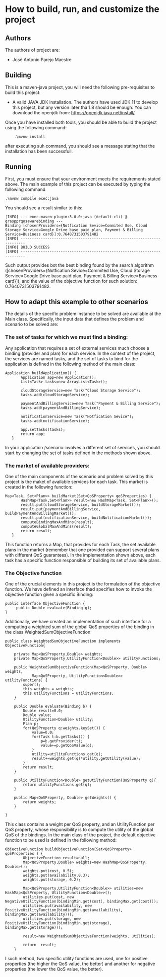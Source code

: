 # How to build, run, and customize the project
## Authors

The authors of project are:
 * José Antonio Parejo Maestre

## Building

This is a maven-java project, you will need the following pre-requisites to build this project:
  * A valid JAVA JDK installation. The authors have used JDK 11 to develop this project, but any version later tha 1.8 should be enough. You can download the openjdk from: https://openjdk.java.net/install/ 

Once you have installed both tools, you should be able to build the project using the following command: 
```
	.\mvnw install
```

after executing suh command, you should see a message stating that the installation has been successfull.

## Running

First, you must ensure that your environment meets the requirements stated above. The main example of this project can be executed by typing the following command:
```
.\mvnw compile exec:java
```
You should see a result similar to this:
```
[INFO] --- exec-maven-plugin:3.0.0:java (default-cli) @ graspprqosawarebinding ---
Binding [chosenProviders={Notfication Sevice=Commited Use, Cloud Storage Service=Google Drive base paid plan, Payment & Billing Service=Business card}]:0.7640731503791482
[INFO] ------------------------------------------------------------------------
[INFO] BUILD SUCCESS
[INFO] ------------------------------------------------------------------------
```
Such output provides bot the best binding found by the search algorithm ([chosenProviders={Notfication Sevice=Commited Use, Cloud Storage Service=Google Drive base paid plan, Payment & Billing Service=Business card}]), and the value of the objective function for such solution: 0.7640731503791482.

## How to adapt this example to other scenarios

The details of the specific problem instance to be solved are available at the Main class. Specifically, the input data that defines the problem and scenario to be solved are:

 ### The set of tasks for which we must find a binding:
 
 Any application that requires a set of external services much choose a binding (provider and plan) for each service. In the context of the project, the services are named tasks, and the set of tasks to bind for the application is defined in the following method of the main class:
 
 ```
 Application buildApplication() {
		Application app=new Application();
		List<Task> tasks=new ArrayList<Task>();
		
		cloudStorageService=new Task("Cloud Storage Service");
		tasks.add(cloudStorageService);
		
		paymentAndBillingService=new Task("Payment & Billing Service");
		tasks.add(paymentAndBillingService);
		
		notificationService=new Task("Notfication Sevice");
		tasks.add(notificationService);
		
		app.setTasks(tasks);
		return app;
	}
 ```
 
 In your application /scenario involves a different set of services, you should start by changing the set of tasks defined in the methods shown above.
 
 ### The market of available providers:
 
 One of the main components of the scenario and problem solved by this project is the maket of available services for each task. This market is created in the following function:
 ```
 Map<Task, Set<Plan>> buildMarket(Set<QoSProperty> qoSProperties) {
		HashMap<Task,Set<Plan>> result=new HashMap<Task, Set<Plan>>();
		result.put(cloudStorageService, buildStorageMarket());
		result.put(paymentAndBillingService, buildPaymentAndBillingMarket());
		result.put(notificationService, buildNotificationMarket());
		computeBindingMaxAndMins(result);
		computeGlobalMaxAndMins(result);
		return result;
	}
 ```

This function returns a Map, that provides for each Task, the set available plans in the market (remember that one provided can support several plans with different QoS guarantees). In the implementation shown above, each task has a specific function responsible of building its set of available plans.

 ### The Objective function
 
 One of the crucial elements in this project is the formulation of the objective function. We have defined an interface thad specifies how to invoke the objective function given a specific Binding:
``` 
public interface ObjectiveFunction {
	 public Double evaluate(Binding g);
}
```
Additionally, we have created an implementation of such interface for a computing a weighted sum of the global QoS properties of the binding in the class WeightedSumObjectiveFunction:

```
public class WeightedSumObjectiveFunction implements ObjectiveFunction{

	private Map<QoSProperty,Double> weights;
	private Map<QoSProperty,UtilityFunction<Double>> utilityFunctions;
	
	public WeightedSumObjectiveFunction(Map<QoSProperty, Double> weights,
			Map<QoSProperty, UtilityFunction<Double>> utilityFunctions) {
		super();
		this.weights = weights;
		this.utilityFunctions = utilityFunctions;
	}

	public Double evaluate(Binding b) {
		Double result=0.0;
		Double value;
		UtilityFunction<Double> utility;
		Plan p;
		for(QoSProperty q:weights.keySet()) {
			value=0.0;
			for(Task t:b.getTasks()) {
				p=b.getProvider(t);
				value+=p.getQoSValue(q);
			}
			utility=utilityFunctions.get(q);
			result+=weights.get(q)*utility.getUtility(value);
		}
		return result;
	}
	
	public UtilityFunction<Double> getUtiltyFunction(QoSProperty q){
		return utilityFunctions.get(q);
	}
	
	public Map<QoSProperty, Double> getWeights() {
		return weights;
	}

}
```
This class contains a weight per QoS property, and an UtilityFunction per QoS property, whose responsibility is to compute the utility of the global QoS of the bindings.
In the main class of the project, the default objective function to be used is defined in the following method:

```
ObjectiveFunction buildObjectiveFunction(Set<QoSProperty> qoSProperties	) {
		ObjectiveFunction result=null;
		Map<QoSProperty,Double> weights=new HashMap<QoSProperty, Double>();
		weights.put(cost, 0.5);
		weights.put(availability,0.3);
		weights.put(storage, 0.2);
		
		Map<QoSProperty,UtilityFunction<Double>> utilities=new HashMap<QoSProperty, UtilityFunction<Double>>();
		utilities.put(cost, new NegativeUtilityFunction(bindingMin.get(cost), bindingMax.get(cost)));
		utilities.put(availability, new PositiveUtilityFunction(bindingMin.get(availability), bindingMax.get(availability)));
		utilities.put(storage, new PositiveUtilityFunction(bindingMin.get(storage), bindingMax.get(storage)));
		
		result=new WeightedSumObjectiveFunction(weights, utilities);
		
		return  result;
	}
```

I such method, two specific utility functions are used, one for positive properties (the higher the QoS value, the better) and another for negative properties (the lower the QoS value, the better).
